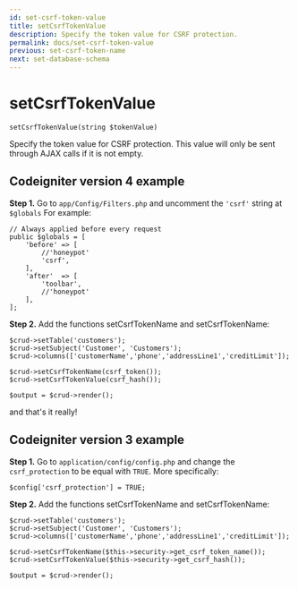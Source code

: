 ```yaml
---
id: set-csrf-token-value
title: setCsrfTokenValue
description: Specify the token value for CSRF protection. 
permalink: docs/set-csrf-token-value
previous: set-csrf-token-name
next: set-database-schema
---
```


# setCsrfTokenValue

<pre><code class="language-php">setCsrfTokenValue(string $tokenValue)</code></pre>
Specify the token value for CSRF protection. This value will only be sent through AJAX calls if it is not empty.

<h2>Codeigniter version 4 example</h2>

<strong>Step 1.</strong> Go to <code>app/Config/Filters.php</code> and uncomment the <code>'csrf'</code> string at <code>$globals</code> For example:

<pre><code class="language-php">// Always applied before every request
public $globals = [
	'before' => [
		//'honeypot'
		'csrf',
	],
	'after'  => [
		'toolbar',
		//'honeypot'
	],
];</code></pre>

<strong>Step 2.</strong> Add the functions setCsrfTokenName and setCsrfTokenName:

<pre><code class="language-php">$crud-&gt;setTable('customers');
$crud-&gt;setSubject('Customer', 'Customers');
$crud-&gt;columns(['customerName','phone','addressLine1','creditLimit']);

$crud-&gt;setCsrfTokenName(csrf_token());
$crud-&gt;setCsrfTokenValue(csrf_hash());

$output = $crud-&gt;render();</code></pre>

and that's it really!

<h2>Codeigniter version 3 example</h2>

<strong>Step 1.</strong> Go to <code>application/config/config.php</code> and change the <code>csrf_protection</code> to be equal with <code>TRUE</code>. More specifically:
<pre><code class="language-php">$config['csrf_protection'] = TRUE;</code></pre>
<strong>Step 2.</strong> Add the functions setCsrfTokenName and setCsrfTokenName:
<pre><code class="language-php">$crud-&gt;setTable('customers');
$crud-&gt;setSubject('Customer', 'Customers');
$crud-&gt;columns(['customerName','phone','addressLine1','creditLimit']);

$crud-&gt;setCsrfTokenName($this-&gt;security-&gt;get_csrf_token_name());
$crud-&gt;setCsrfTokenValue($this-&gt;security-&gt;get_csrf_hash());

$output = $crud-&gt;render();</code></pre>
